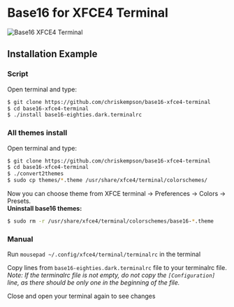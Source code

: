 Base16 for XFCE4 Terminal
=========================

![Base16 XFCE4 Terminal](https://raw.github.com/illarionK/base16-xfce4-terminal/master/base16-xfce4-terminal.png)

## Installation Example

### Script

Open terminal and type:
```bash
$ git clone https://github.com/chriskempson/base16-xfce4-terminal
$ cd base16-xfce4-terminal
$ ./install base16-eighties.dark.terminalrc
```

### All themes install
Open terminal and type:
```bash
$ git clone https://github.com/chriskempson/base16-xfce4-terminal
$ cd base16-xfce4-terminal
$ ./convert2themes
$ sudo cp themes/*.theme /usr/share/xfce4/terminal/colorschemes/
```
Now you can choose theme from XFCE terminal -> Preferences -> Colors -> Presets.  
**Uninstall base16 themes:**  
```bash
$ sudo rm -r /usr/share/xfce4/terminal/colorschemes/base16-*.theme
```

### Manual

Run `mousepad ~/.config/xfce4/terminal/terminalrc` in the terminal

Copy lines from `base16-eighties.dark.terminalrc` file to your terminalrc file.  
*Note: If the terminalrc file is not empty, do not copy the `[Configuration]` line, as there should be only one in the beginning of the file.*

Close and open your terminal again to see changes
